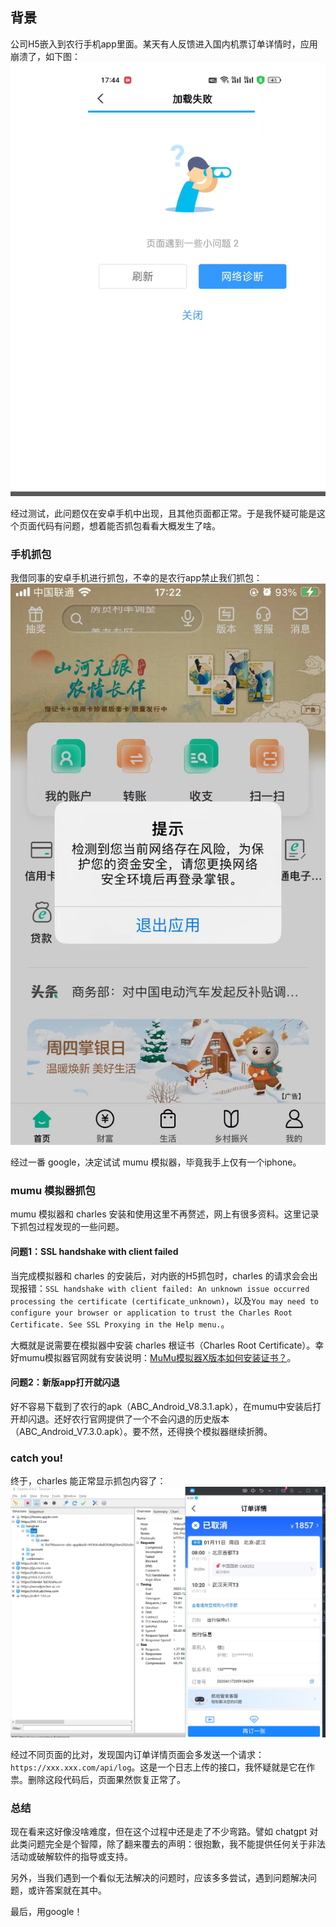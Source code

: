 ## 背景
公司H5嵌入到农行手机app里面。某天有人反馈进入国内机票订单详情时，应用崩溃了，如下图：
![安卓进入国内订单详情崩溃](./安卓进入国内订单详情崩溃.png)

经过测试，此问题仅在安卓手机中出现，且其他页面都正常。于是我怀疑可能是这个页面代码有问题，想着能否抓包看看大概发生了啥。

### 手机抓包
我借同事的安卓手机进行抓包，不幸的是农行app禁止我们抓包：
![禁止抓包](./禁止抓包.jpg)

经过一番 google，决定试试 mumu 模拟器，毕竟我手上仅有一个iphone。

### mumu 模拟器抓包
mumu 模拟器和 charles 安装和使用这里不再赘述，网上有很多资料。这里记录下抓包过程发现的一些问题。

#### 问题1：SSL handshake with client failed
当完成模拟器和 charles 的安装后，对内嵌的H5抓包时，charles 的请求会会出现报错：`SSL handshake with client failed: An unknown issue occurred processing the certificate (certificate_unknown)`，以及`You may need to configure your browser or application to trust the Charles Root Certificate. See SSL Proxying in the Help menu.`。

大概就是说需要在模拟器中安装 charles 根证书（Charles Root Certificate）。幸好mumu模拟器官网就有安装说明：[MuMu模拟器X版本如何安装证书？](https://mumu.163.com/help/20221018/35047_1047210.html)。

#### 问题2：新版app打开就闪退
好不容易下载到了农行的apk（ABC_Android_V8.3.1.apk），在mumu中安装后打开却闪退。还好农行官网提供了一个不会闪退的历史版本（ABC_Android_V7.3.0.apk）。要不然，还得换个模拟器继续折腾。

### catch you!
终于，charles 能正常显示抓包内容了：
![抓包](抓包.png)

经过不同页面的比对，发现国内订单详情页面会多发送一个请求：`https://xxx.xxx.com/api/log`。这是一个日志上传的接口，我怀疑就是它在作祟。删除这段代码后，页面果然恢复正常了。

### 总结
现在看来这好像没啥难度，但在这个过程中还是走了不少弯路。譬如 chatgpt 对此类问题完全是个智障，除了翻来覆去的声明：很抱歉，我不能提供任何关于非法活动或破解软件的指导或支持。

另外，当我们遇到一个看似无法解决的问题时，应该多多尝试，遇到问题解决问题，或许答案就在其中。

最后，用google！

